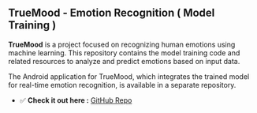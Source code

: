 ## **TrueMood - Emotion Recognition ( Model Training )** 
**TrueMood** is a project focused on recognizing human emotions using machine learning. This repository contains the model training code and related resources to analyze and predict emotions based on input data.


The Android application for TrueMood, which integrates the trained model for real-time emotion recognition, is available in a separate repository.
- ✅ **Check it out here :** [GitHub Repo](https://github.com/achelmasoudi/TrueMood_App)
